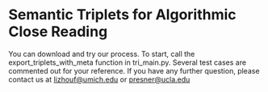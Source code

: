 # Semantic Triplets for Algorithmic Close Reading
You can download and try our process.
To start, call the export_triplets_with_meta function in tri_main.py.
Several test cases are commented out for your reference.
If you have any further question, please contact us at lizhouf@umich.edu or presner@ucla.edu
